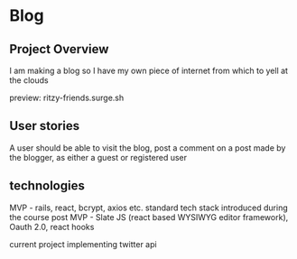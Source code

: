 # Blog

## Project Overview
I am making a blog so I have my own piece of internet from which to yell at the clouds

preview: ritzy-friends.surge.sh

## User stories
A user should be able to visit the blog, post a comment on a post made by the blogger, as either a guest or registered user

## technologies
MVP - rails, react, bcrypt, axios etc. standard tech stack introduced during the course
post MVP - Slate JS (react based WYSIWYG editor framework), Oauth 2.0, react hooks

current project implementing twitter api
